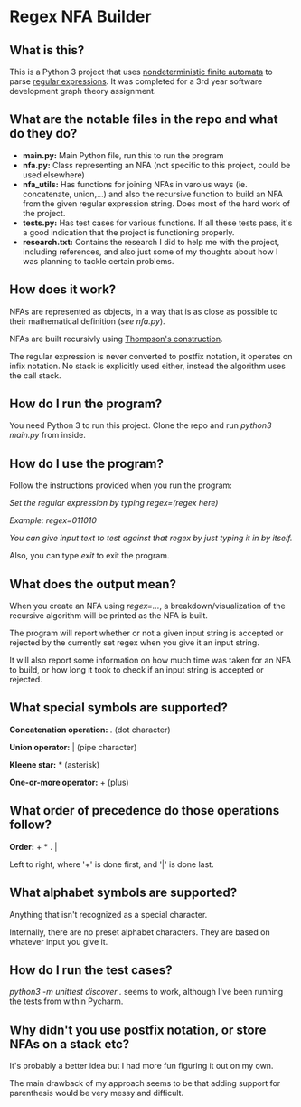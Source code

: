 
# Regex NFA Builder

## What is this?
This is a Python 3 project that uses [nondeterministic finite automata](https://en.wikipedia.org/wiki/Nondeterministic_finite_automaton) to parse [regular expressions](https://en.wikipedia.org/wiki/Regular_expression). It was completed for a 3rd year software development graph theory assignment.

## What are the notable files in the repo and what do they do?
* **main.py:** Main Python file, run this to run the program
* **nfa.py:** Class representing an NFA (not specific to this project, could be used elsewhere)
* **nfa_utils:** Has functions for joining NFAs in varoius ways (ie. concatenate, union,...) and also the recursive function to build an NFA from the given regular expression string. Does most of the hard work of the project.
* **tests.py:** Has test cases for various functions. If all these tests pass, it's a good indication that the project is functioning properly.
* **research.txt:** Contains the research I did to help me with the project, including references, and also just some of my thoughts about how I was planning to tackle certain problems.

## How does it work?
NFAs are represented as objects, in a way that is as close as possible to their mathematical definition (_see nfa.py_).

NFAs are built recursivly using [Thompson's construction](https://en.wikipedia.org/wiki/Thompson%27s_construction).

The regular expression is never converted to postfix notation, it operates on infix notation. No stack is explicitly used either, instead the algorithm uses the call stack.

## How do I run the program?
You need Python 3 to run this project.
Clone the repo and run *python3 main.py* from inside.

## How do I use the program?
Follow the instructions provided when you run the program:

_Set the regular expression by typing regex=(regex here)_

_Example: regex=011010_

_You can give input text to test against that regex by just typing it in by itself._

Also, you can type _exit_ to exit the program.

## What does the output mean?
When you create an NFA using _regex=..._, a breakdown/visualization of the recursive algorithm will be printed as the NFA is built.

The program will report whether or not a given input string is accepted or rejected by the currently set regex when you give it an input string.

It will also report some information on how much time was taken for an NFA to build, or how long it took to check if an input string is accepted or rejected.

## What special symbols are supported?
**Concatenation operation:** . (dot character)

**Union operator:** | (pipe character)

**Kleene star:** * (asterisk)

**One-or-more operator:** + (plus)

## What order of precedence do those operations follow?
**Order:** + * . |

Left to right, where '+' is done first, and '|' is done last.

## What alphabet symbols are supported?
Anything that isn't recognized as a special character.

Internally, there are no preset alphabet characters. They are based on whatever input you give it.

## How do I run the test cases?
_python3 -m unittest discover ._ seems to work, although I've been running the tests from within Pycharm.

## Why didn't you use postfix notation, or store NFAs on a stack etc?
It's probably a better idea but I had more fun figuring it out on my own.

The main drawback of my approach seems to be that adding support for parenthesis would be very messy and difficult.
